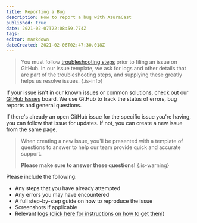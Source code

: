 ```yaml
---
title: Reporting a Bug
description: How to report a bug with AzuraCast
published: true
date: 2021-02-07T22:08:59.774Z
tags: 
editor: markdown
dateCreated: 2021-02-06T02:47:30.018Z
---
```


> You must follow [troubleshooting steps](/en/user-guide/troubleshooting) prior to filing an issue on GitHub. In our issue template, we ask for logs and other details that are part of the troubleshooting steps, and supplying these greatly helps us resolve issues.
{.is-info}

If your issue isn't in our known issues or common solutions, check out our [GitHub Issues](https://github.com/AzuraCast/AzuraCast/issues?q=is%3Aissue+is%3Aopen+sort%3Aupdated-desc) board. We use GitHub to track the status of errors, bug reports and general questions.

If there's already an open GitHub issue for the specific issue you're having, you can follow that issue for updates. If not, you can create a new issue from the same page.

> When creating a new issue, you'll be presented with a template of questions to answer to help our team provide quick and accurate support. 
>
> **Please make sure to answer these questions!**
{.is-warning}


Please include the following:

- Any steps that you have already attempted
- Any errors you may have encountered
- A full step-by-step guide on how to reproduce the issue
- Screenshots if applicable
- Relevant [logs (click here for instructions on how to get them)](/en/user-guide/logs)